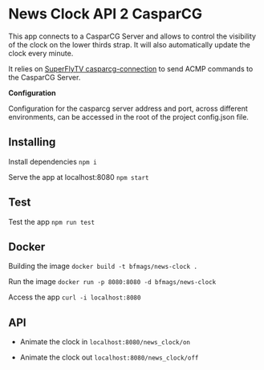 # News Clock API 2 CasparCG

This app connects to a CasparCG Server and allows to control the visibility of the clock on the
lower thirds strap. It will also automatically update the clock every minute.

It relies on [SuperFlyTV casparcg-connection](https://github.com/SuperFlyTV/casparcg-connection) to send ACMP commands to the CasparCG Server.

**Configuration**

Configuration for the casparcg server address and port, across different environments, can be accessed in the root of the project config.json file.


## Installing

Install dependencies
`npm i`

Serve the app at localhost:8080
`npm start`

## Test

Test the app
`npm run test`

## Docker

Building the image
`docker build -t bfmags/news-clock .`

Run the image
`docker run -p 8080:8080 -d bfmags/news-clock`

Access the app
`curl -i localhost:8080`

## API

- Animate the clock in
`localhost:8080/news_clock/on`

- Animate the clock out
`localhost:8080/news_clock/off`